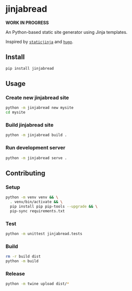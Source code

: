 # jinjabread

**WORK IN PROGRESS**

An Python-based static site generator using Jinja templates.

Inspired by [`staticjinja`](https://github.com/staticjinja/staticjinja) and [`hugo`](https://github.com/gohugoio/hugo).

## Install

```bash
pip install jinjabread
```

## Usage

### Create new jinjabread site

```bash
python -m jinjabread new mysite
cd mysite
```

### Build jinjabread site

```bash
python -m jinjabread build .
```

### Run development server

```bash
python -m jinjabread serve .
```

## Contributing

### Setup

```bash
python -m venv venv && \
  . venv/bin/activate && \
  pip install pip pip-tools --upgrade && \
  pip-sync requirements.txt
```

### Test

```bash
python -m unittest jinjabread.tests
```

### Build

```bash
rm -r build dist
python -m build
```

### Release

```bash
python -m twine upload dist/*
```
